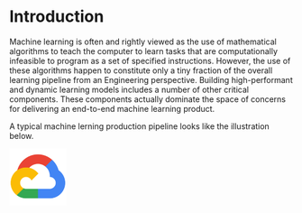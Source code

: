 # Introduction

Machine learning is often and rightly viewed as the use of mathematical algorithms to teach the computer to learn tasks that are computationally infeasible to program as a set of specified instructions. However, the use of these algorithms happen to constitute only a tiny fraction of the overall learning pipeline from an Engineering perspective. Building high-performant and dynamic learning models includes a number of other critical components. These components actually dominate the space of concerns for delivering an end-to-end machine learning product.

A typical machine lerning production pipeline looks like the illustration below.

<img src="img/gcp.png" align="left" alt="Google Cloud Platform." height=20% width=20%/>





<!-- that if overlooked can very much result in a poor or under-performing model. -->